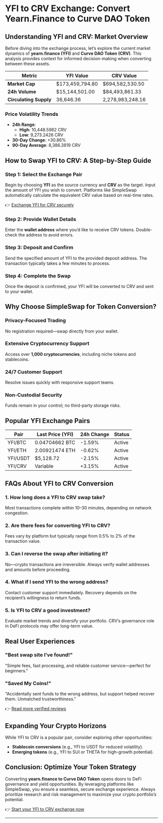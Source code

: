 # YFI to CRV Exchange: Convert Yearn.Finance to Curve DAO Token  

## Understanding YFI and CRV: Market Overview  

Before diving into the exchange process, let’s explore the current market dynamics of **yearn.finance (YFI)** and **Curve DAO Token (CRV)**. This analysis provides context for informed decision-making when converting between these assets.  

| Metric              | YFI Value                | CRV Value                  |  
|----------------------|--------------------------|----------------------------|  
| **Market Cap**       | $173,459,794.80          | $694,582,530.50            |  
| **24h Volume**       | $15,144,501.00           | $84,493,861.33             |  
| **Circulating Supply** | 36,646.36                | 2,278,983,248.16           |  

### Price Volatility Trends  
- **24h Range**:  
  - **High**: 10,448.5982 CRV  
  - **Low**: 9,273.2426 CRV  
- **30-Day Change**: +30.86%  
- **90-Day Average**: 8,386.3819 CRV  

## How to Swap YFI to CRV: A Step-by-Step Guide  

### Step 1: Select the Exchange Pair  
Begin by choosing **YFI** as the source currency and **CRV** as the target. Input the amount of YFI you wish to convert. Platforms like SimpleSwap automatically calculate the equivalent CRV value based on real-time rates.  

👉 [Exchange YFI for CRV securely](https://bit.ly/okx-bonus)  

### Step 2: Provide Wallet Details  
Enter the **wallet address** where you’d like to receive CRV tokens. Double-check the address to avoid errors.  

### Step 3: Deposit and Confirm  
Send the specified amount of YFI to the provided deposit address. The transaction typically takes a few minutes to process.  

### Step 4: Complete the Swap  
Once the deposit is confirmed, your YFI will be converted to CRV and sent to your wallet.  

## Why Choose SimpleSwap for Token Conversion?  

### Privacy-Focused Trading  
No registration required—swap directly from your wallet.  

### Extensive Cryptocurrency Support  
Access over **1,000 cryptocurrencies**, including niche tokens and stablecoins.  

### 24/7 Customer Support  
Resolve issues quickly with responsive support teams.  

### Non-Custodial Security  
Funds remain in your control; no third-party storage risks.  

## Popular YFI Exchange Pairs  

| Pair       | Last Price (YFI) | 24h Change | Status   |  
|------------|------------------|------------|----------|  
| YFI/BTC    | 0.04704662 BTC   | -1.59%     | Active   |  
| YFI/ETH    | 2.00921474 ETH   | -0.62%     | Active   |  
| YFI/USDT   | $5,128.72        | -2.15%     | Active   |  
| YFI/CRV    | Variable         | +3.15%     | Active   |  

## FAQs About YFI to CRV Conversion  

### 1. **How long does a YFI to CRV swap take?**  
Most transactions complete within 10–30 minutes, depending on network congestion.  

### 2. **Are there fees for converting YFI to CRV?**  
Fees vary by platform but typically range from 0.5% to 2% of the transaction value.  

### 3. **Can I reverse the swap after initiating it?**  
No—crypto transactions are irreversible. Always verify wallet addresses and amounts before proceeding.  

### 4. **What if I send YFI to the wrong address?**  
Contact customer support immediately. Recovery depends on the recipient’s willingness to return funds.  

### 5. **Is YFI to CRV a good investment?**  
Evaluate market trends and diversify your portfolio. CRV’s governance role in DeFi protocols may offer long-term value.  

## Real User Experiences  

### "Best swap site I’ve found!"  
"Simple fees, fast processing, and reliable customer service—perfect for beginners."  

### "Saved My Coins!"  
"Accidentally sent funds to the wrong address, but support helped recover them. Unmatched trustworthiness."  

👉 [Read more verified reviews](https://bit.ly/okx-bonus)  

## Expanding Your Crypto Horizons  

While YFI to CRV is a popular pair, consider exploring other opportunities:  
- **Stablecoin conversions** (e.g., YFI to USDT for reduced volatility).  
- **Emerging tokens** (e.g., YFI to SUI or THETA for high-growth potential).  

## Conclusion: Optimize Your Token Strategy  

Converting **yearn.finance to Curve DAO Token** opens doors to DeFi governance and yield opportunities. By leveraging platforms like SimpleSwap, you ensure a seamless, secure exchange experience. Always prioritize research and risk management to maximize your crypto portfolio’s potential.  

👉 [Start your YFI to CRV exchange now](https://bit.ly/okx-bonus)  

---  
